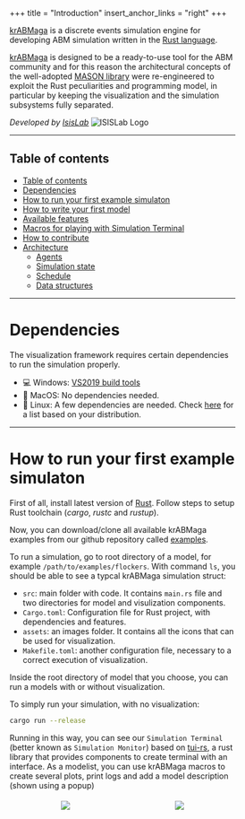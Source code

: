 +++
title = "Introduction"
insert_anchor_links = "right"
+++

[krABMaga](https://github.com/krABMaga/krABMaga) is a discrete events simulation engine for developing ABM simulation
written in the [Rust language](https://www.rust-lang.org/).

[krABMaga](https://github.com/krABMaga/krABMaga) is designed to be a ready-to-use tool for the ABM community and for this
reason the architectural concepts of the well-adopted [MASON library](https://cs.gmu.edu/~eclab/projects/mason/) were
re-engineered to exploit the Rust peculiarities and programming model, in particular by keeping the visualization and the
simulation subsystems fully separated.

*Developed by [IsisLab](https://www.isislab.it)*
<img alt="ISISLab Logo" src="https://raw.githubusercontent.com/krABMaga/krABMaga.github.io/main/static/images/isislab.png">

---

## Table of contents
<!-- no toc -->
- [Table of contents](#table-of-contents)
- [Dependencies](#dependencies)
- [How to run your first example simulaton](#how-to-run-your-first-example-simulaton)
- [How to write your first model](#how-to-write-your-first-model)
- [Available features](#available-features)
- [Macros for playing with Simulation Terminal](#macros-for-playing-with-simulation-terminal)
- [How to contribute](#how-to-contribute)
- [Architecture](#architecture)
  - [Agents](#agents)
  - [Simulation state](#simulation-state)
  - [Schedule](#schedule)
  - [Data structures](#data-structures)

---

# Dependencies

The visualization framework requires certain dependencies to run the simulation properly.
- 💻 Windows: [VS2019 build tools](https://visualstudio.microsoft.com/thank-you-downloading-visual-studio/?sku=BuildTools&rel=16)
- 🍎 MacOS: No dependencies needed.
- 🐧 Linux: A few dependencies are needed. Check [here](https://github.com/bevyengine/bevy/blob/main/docs/linux_dependencies.md) for a list based on your distribution.
---
# How to run your first example simulaton
First of all, install latest version of [Rust](https://www.rust-lang.org/tools/install). Follow steps to setup Rust toolchain (*cargo*, *rustc* and *rustup*).

Now, you can download/clone all available krABMaga examples from our github repository called [examples](https://github.com/krABMaga/examples).

To run a simulation, go to root directory of a model, for example `/path/to/examples/flockers`. With command `ls`, you should be able to see a typcal krABMaga simulation struct:
- `src`: main folder with code. It contains `main.rs` file and two directories for model and visulization components.
- `Cargo.toml`: Configuration file for Rust project, with dependencies and features.
- `assets`: an images folder. It contains all the icons that can be used for visualization.
- `Makefile.toml`: another configuration file, necessary to a correct execution of visualization.

Inside the root directory of model that you choose, you can run a models with or without visualization. 

To simply run your simulation, with no visualization:
```sh
cargo run --release
```
Running in this way, you can see our `Simulation Terminal` (better known as `Simulation Monitor`) based on [tui-rs](https://github.com/fdehau/tui-rs), a rust library that provides components to create terminal with an interface. As a modelist, you can use krABMaga macros to create several plots, print logs and add a model description (shown using a popup)


<style>
* {
  box-sizing: border-box;
}
.column {
  height: auto;
  min-height: 100%;
  /* width: 45.0%; */
  min-width: 200px;
  padding: 5px;
  display:inline-block;
  text-align: center;
  vertical-align:middle; 
}

  @media screen and (max-width: 400px) {
    .column{
        width: 45%;
    }
  }


/* Clearfix (clear floats) */
.row::after {  
  content: "";
  clear: both;
  display: table;
}

.row{
    text-align: center;

}
</style>

<div class="row">
  <div class="column" >
    <img style="margin-left: auto;" src="https://raw.githubusercontent.com/krABMaga/krABMaga.github.io/main/static/images/tui-wsg.gif"/>
  </div>
  <div class="column">
    <img style="margin-left: auto;" src="https://raw.githubusercontent.com/krABMaga/krABMaga.github.io/main/static/images/ant.gif"/>
  </div>
</div>



Based on [Bevy game engine](https://bevyengine.org/), it's possible to run simulation with visualization. It's also available a menu to start and stop simulations and a slider to set simulation speed.
To run a model with visualization enabled, you have to start the simulation with the command:
```sh
cargo run --release --features  visualization

# Alternative command. Requires 'cargo make' installed
cargo make run --release 
```

In addition to the classical visualization, you can run your krABMaga simulation inside your browser using [*Web Assembly*](https://webassembly.org). 
This is possible with the command:
```sh
# Requires 'cargo make' installed
cargo make serve --release 
```


---
# How to write your first model

If you don't start from our [Template](https://github.com/krABMaga/examples/tree/main/template), add this to your `Cargo.toml`:
```toml
[dependencies]
krABMaga = { git="https://github.com/krABMaga/krABMaga.git" }

[features]
visualization = ["krABMaga/visualization"]
visualization_wasm = ["krABMaga/visualization_wasm"]
```

We **strongly** recommend to use [Template](https://github.com/krABMaga/examples/tree/main/template) or any other example as base of a new project, especially if you want to provide any visualization.

Each krABMaga model needs structs that implements our *Traits*, one for *State* and the other for *Agent*. In the *State* struct you have to put *Agent* field(s), because it represents the ecosystem of a simulation. More details for each krABMaga componenet are in the [Architecture](#architecture) section.

The simplest part is `main.rs`, because is similar for each example.
You can define two *main* functions using **cfg** directive, that can remove code based on which features are (not) enabled.  
Without visualization, you have only to use *simulate!* to run simulation, passing a state, step number and how may time repeat your simulation. 
With visualization, you have to set graphical settings (like dimension or background) and call *start* method.
```rs
// Main used when only the simulation should run, without any visualization.
#[cfg(not(any(feature = "visualization", feature = "visualization_wasm")))]
fn main() {
  let dim = (200., 200.);
  let state = Flocker::new(dim, num_agents);
  let step = 10;
  let reps = 1;
  let num_agents = 100;  
  let _ = simulate!(state, step, reps);
}

// Main used when a visualization feature is applied.
#[cfg(any(feature = "visualization", feature = "visualization_wasm"))]
fn main() {
  let dim = (200., 200.);
  let num_agents = 100;
  let state = Flocker::new(dim, num_agents);
  Visualization::default()
      .with_window_dimensions(1000., 700.)
      .with_simulation_dimensions(dim.0 as f32, dim.1 as f32)
      .with_background_color(Color::rgb(0., 0., 0.))
      .with_name("Flockers")
      .start::<VisState, Flocker>(VisState, state);
}

```
---

# Available features

<style>
  table{
    word-wrap: break-word;
    table-layout: auto;
    width: 100%;
    
  }
</style>

This library offers some features to make your simulation more interesting and to avoid to install many dependencies that are not needed for basic simulation.
```sh
cargo run --release --features <name_feature>
```

<div  style="overflow-x:auto;">

| Compilation Feature  | Description |  Experimental | Release Candidate  | Stable  |
|:------:|:-------:|:---:|:---:|:---:|
| **No Features** | Possibility to run model using `Simulation Terminal` and setup model-exploration experiments (Parameter Sweeping, Genetic and Random) in sequential/parallel mode. It's enough to create your base simulations. |   |   | 🦀 |
| **visualization**  | Based on `Bevy engine`, it makes possible to visualize your model elements, to understand better the behavior of your simulation. |   | 🦀 |   |
| **visualization-wasm** | Based on `Web Assembly`, give you the possibility to execute your visualized simulation inside your own browser. |   | 🦀 |   |
| **distributed-mpi** | Enable distributed model exploration using MPI. At each iteration, the amount of configurations are balanced among your nodes.  |   |  🦀 |   |
| **bayesian**  | Use ML Rust libraries to use/create function to use `Bayesian Optimization`.|   | 🦀  |   |
| **parallel**  | Speed-up a single simulation parallelizing agent scheduling during a step.| 🦀  |   |   |

</div>

---
# Macros for playing with Simulation Terminal

`Simulation Terminal` is enabled by default using macro `simulate!`, so can be used passing a state, step number and how may time repeat your simulation..
That macro has a fourth optional parameter, a boolean. When `false` is passed, `Simulation Terminal` is disabled.
```rs
($s:expr, $step:expr, $reps:expr $(, $flag:expr)?) => {{
      // Macro code 
}}
```

You can create tabs and plot your data using two macro:
- `addplot!` let you create a new plot that will be displayed in its own tab.
```rs
addplot!(String::from("Chart Name"), String::from("xxxx"), String::from("yyyyy"));
```
- `plot!` to add a point to a plot. Points can be added during simulation execution, for example inside `after_step` method.
  You have to pass plot name, series name, x value and y value. Coordinate values need to be `f64`.
```rs
plot!(String::from("Chart name"), String::from("s1"), x, y);
```

On Terminal home page there is also a *log section*, you can plot log messages when some event needs to be noticed.
You can navigate among all logs using ↑↓ arrows.
To add a log use the macro `log!`, passing a `LogType` (an enum) and the log message.
```rs
 log!(LogType::Info, String::from("Log Message"));
```

Are available four type of Logs:
```rs
pub enum LogType {
    Info,
    Warning,
    Error,
    Critical,
}
```

---
# How to contribute

If you want to test, add or change something inside krABMaga engine, you can clone [main repo](https://github.com/krABMaga/krABMaga) locally, and change dependecy inside `Cargo.toml` of your examples:

```toml
[dependencies]
# krABMaga = { git="https://github.com/krABMaga/krABMaga.git" }
krABMaga = { path="path/to/krABMaga"}
```

---
# Architecture

<div class="row">
  <div class="column">
    <img src="/images/krabmaga-arch.jpg" alt="krABMaga Architecture" style="margin: auto; width: 80%">
  </div>
</div>

## Agents

The krABMaga framework defines a trait `Agent` that can be implemented on a struct to define `Agent` specific functionalities,
mainly the `step` method which specifies how the agent behaves for each simulation step, and the `get_id` method,
to uniquely identify an agent. There are also other methods, with default implementation, to improve agent control:

- `is_stopped` notify the scheduler if a specific agent should be removed or not, based on some condition.
- `before_step` and `after_step` to implement some operations before/after a step.

The krABMaga framework allow multi-agent implementations: you can define multiple 'Agent' that
implement the trait, and [Wolf, Sheep & Grass](https://krABMaga.github.io/wolfsheepgrass/) is the main example of this feature.

---
## Simulation state

The simulation state can be considered as the single source of truth of the simulation, where data resides and is updated.
Like `Agent`, krABMaga exposes a `State` trait to let the user mark a particular structure as a simulation state, along with
exposing an `update` method to define logic to execute once for each simulation step. The simulation state is the perfect
structure to put field definitions on (such as 2D continuous fields, grids and so on). An important effect of the state being
the single source of truth forces agents to update (and most importantly read) their own location by interacting with the
state, even though they can store their own location locally in the agent structure too. Although, to be sure one is interacting
with the latest computed data, it is considered a good practice to update both an agent own location field and its copy on the
state structure.

---
## Schedule

The simulation timeline is controlled by a Schedule structure that takes care of notifying all the scheduled agents, and the
simulation state that a step has been taken. For this reason, agents should be scheduled so that they can be notified when
a step has been taken.
The scheduler works as a priority queue, where the agents are sorted according to their scheduled time
and a priority value - an integer. The simulation time - a real value - starts from the scheduling time of the first agent.
The schedule structure exposed by the krABMaga framework provides two methods to do so:
- `schedule_once` to insert an agent in the schedule for a specific simulation step. The scheduling time and the
  priority are given as parameters. The priority is used to sort all agents within the same simulation time.
  
- `schedule_repeating` which acts like schedule once, with the difference that the agent will be scheduled for all
  subsequent simulation steps.

The schedule provides the `step` method which allows executing one simulation step. In this way, the programmer can
easily design his/her simulation by looping for a certain number of step or for a given amount of CPU time.

---

## Data structures

<!-- The krABMaga framework exposes a few data structures based on the `DBDashMap`, a customized version of the 
[Rust HashMap](https://doc.rust-lang.org/std/collections/struct.HashMap.html) that implements a double
buffering technique to avoid indeterminism caused by the lack of knowledge of the agents' step execution order within a step.
The `DBDashMap` implements the interior mutability pattern, which allows the user to safely write in it without having an actual
mutable reference to the structure, because the reads are done on a different memory block than the writes. Only the `update`
method actually requires a mutable reference, to swap the read and the write buffers and commit the changes. -->

The currently implemented structures are:

- `Field2D`, a sparse matrix structure modelling agent interactions on a
  2D real space with coordinates represented by 2D f32 tuples (`Real2D`).
  
- `Grid2D`, a discrete field representing agents locations as 2D i32 tuples (`Int2D`). This structure keeps two copies of a DBDashMap in sync,
  one the inverse of the other, to allow constant time access both by key (agent) and by value (position). There are two kind of Grid based on density, `SparseGrid2D` and `DenseGrid2D`.
  
- `NumberGrid2D`, a simpler version of the `Grid2D` to use with simpler values. This is useful to represent simulation spaces
  covered by a simple entity that can be represented with a non-agent structure. This data structure can be used with any
  structure that can be cloned, most notably simple primitive values such as f32s. As the previous grid, there are two implementations: `SparseNumberGrid2D` and `DenseNumberGrid2D`.
  
- `Network` and `HNetwork` to connect any kind of nodes using `Edge`/`HEdge`. With `Network` you can define both directed and undirected graphs and connect a couple of nodes with an edge with label and/or weight. `HNetwork` is a generalization of a `Network` to represent hypergraph. In this case, `HEdge` is an `HashSet` of nodes.
  With this fields you can reproduce any kind of graph or network, such as for our example [`Virus on a Network`](/virusnetwork).

---

# Support conference paper

If you find this code useful in your research, please consider citing:

```
@ARTICLE{AntelmiASIASIM2019,
  author={Antelmi, A. and Cordasco, G. and D’Auria, M. and De Vinco, D. and Negro, A. and Spagnuolo, C.},
  title={On Evaluating Rust as a Programming Language for the Future of Massive Agent-Based Simulations},
  journal={Communications in Computer and Information Science},
  note={Conference of 19th Asia Simulation Conference, AsiaSim 2019 ; Conference Date: 30 October 2019 Through 1 November 2019;  Conference Code:233729},
  year={2019},
  volume={1094},
  pages={15-28},
  doi={10.1007/978-981-15-1078-6_2},
  issn={18650929},
  isbn={9789811510779},
}

```
